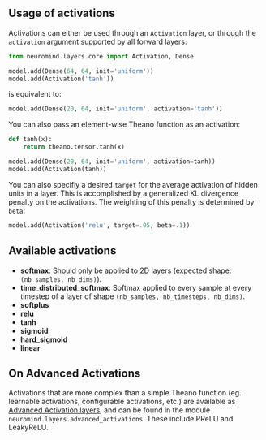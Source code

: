 
## Usage of activations

Activations can either be used through an `Activation` layer, or through the `activation` argument supported by all forward layers:

```python
from neuromind.layers.core import Activation, Dense

model.add(Dense(64, 64, init='uniform'))
model.add(Activation('tanh'))
```
is equivalent to:
```python
model.add(Dense(20, 64, init='uniform', activation='tanh'))
```

You can also pass an element-wise Theano function as an activation:

```python
def tanh(x):
    return theano.tensor.tanh(x)

model.add(Dense(20, 64, init='uniform', activation=tanh))
model.add(Activation(tanh))
```

You can also specifiy a desired `target` for the average activation of hidden units in a layer.
This is accomplished by a generalized KL divergence penalty on the activations. The weighting of this penalty is determined by `beta`:

```python
model.add(Activation('relu', target=.05, beta=.1))
```

## Available activations

- __softmax__: Should only be applied to 2D layers (expected shape: `(nb_samples, nb_dims)`).
- __time_distributed_softmax__: Softmax applied to every sample at every timestep of a layer of shape `(nb_samples, nb_timesteps, nb_dims)`.
- __softplus__
- __relu__
- __tanh__
- __sigmoid__
- __hard_sigmoid__
- __linear__

## On Advanced Activations

Activations that are more complex than a simple Theano function (eg. learnable activations, configurable activations, etc.) are available as [Advanced Activation layers](layers/advanced_activations.md), and can be found in the module `neuromind.layers.advanced_activations`. These include PReLU and LeakyReLU.